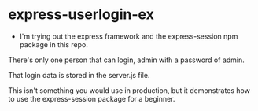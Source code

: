# express-userlogin-ex
* I'm trying out the express framework and the express-session npm package in this repo.

There's only one person that can login, admin with a password of admin. 

That login data is stored in the server.js file.

This isn't something you would use in production, but it demonstrates how to use the express-session package for a beginner.
